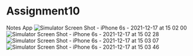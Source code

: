 # Assignment10
Notes App
![Simulator Screen Shot - iPhone 6s - 2021-12-17 at 15 02 00](https://user-images.githubusercontent.com/89537119/147293710-697688a9-8ad1-4218-a68f-d36e260bb1bf.png)
![Simulator Screen Shot - iPhone 6s - 2021-12-17 at 15 02 28](https://user-images.githubusercontent.com/89537119/147293722-a4d69d85-f345-4385-bd19-90126acb579d.png)
![Simulator Screen Shot - iPhone 6s - 2021-12-17 at 15 03 07](https://user-images.githubusercontent.com/89537119/147293731-b723e66c-0357-4356-b521-dda071923496.png)
![Simulator Screen Shot - iPhone 6s - 2021-12-17 at 15 03 46](https://user-images.githubusercontent.com/89537119/147293736-8f3a22a2-e91a-4bb0-8141-84eb6818fc33.png)
